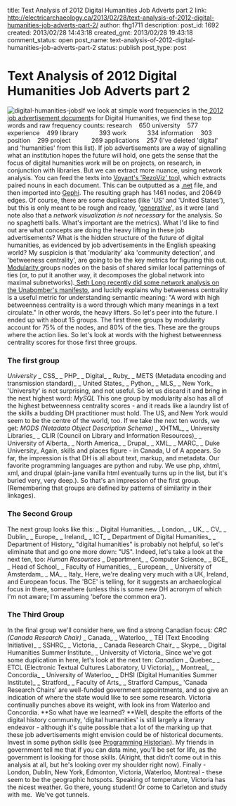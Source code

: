 title: Text Analysis of 2012 Digital Humanities Job Adverts part 2
link: http://electricarchaeology.ca/2013/02/28/text-analysis-of-2012-digital-humanities-job-adverts-part-2/
author: fhg1711
description: 
post_id: 1692
created: 2013/02/28 14:43:18
created_gmt: 2013/02/28 19:43:18
comment_status: open
post_name: text-analysis-of-2012-digital-humanities-job-adverts-part-2
status: publish
post_type: post

# Text Analysis of 2012 Digital Humanities Job Adverts part 2

![digital-humanities-jobs](http://electricarchaeologist.files.wordpress.com/2013/02/digital-humanities-jobs1.png?w=150)If we look at simple word frequencies in the[ 2012 job advertisement document](http://jobs.lofhm.org/)s for Digital Humanities, we find these top words and raw frequency counts: research    650 university    577 experience    499 library            393 work            334 information    303 position    299 project            269 applications    257 (I've deleted 'digital' and 'humanities' from this list). If job advertisements are a way of signalling what an institution hopes the future will hold, one gets the sense that the focus of digital humanities work will be on projects, on research, in conjunction with libraries. But we can extract more nuance, using network analysis. You can feed the texts into [Voyant's 'RezoViz' too](http://docs.voyant-tools.org/tools/rezoviz/)l, which extracts paired nouns in each document. This can be outputted as a [.net](https://gephi.org/users/supported-graph-formats/pajek-net-format/) file, and then imported into [Gephi](http://gephi.org). The resulting graph has 1461 nodes, and 20649 edges. Of course, there are some duplicates (like 'US' and 'United States'), but this is only meant to be rough and ready, '[generative](http://www.trevorowens.org/2012/11/discovery-and-justification-are-different-notes-on-sciencing-the-humanities/)', as it were (and note also that a _network visualization is not necessary_ for the analysis. So no spaghetti balls. What's important are the metrics). What I'd like to find out are what concepts are doing the heavy lifting in these job advertisements? What is the hidden structure of the future of digital humanities, as evidenced by job advertisements in the English speaking world? My suspicion is that 'modularity' aka 'community detection', and 'betweeness centrality', are going to be the key metrics for figuring this out. [Modularity ](http://wiki.gephi.org/index.php/Modularity)groups nodes on the basis of shared similar local patternings of ties (or, to put it another way, it decomposes the global network into maximal subnetworks).[ Seth Long recently did some network analysis on the Unabomber's manifesto](http://technaverbascripta.wordpress.com/2013/02/12/text-network-and-corpus-analysis-of-the-unabomber-manifesto/), and lucidly explains why betweeness centrality is a useful metric for understanding semantic meaning: "A word with high betweenness centrality is a word through which many meanings in a text circulate." In other words, the heavy lifters. So let's peer into the future. I ended up with about 15 groups. The first three groups by modularity account for 75% of the nodes, and 80% of the ties. These are the groups where the action lies. So let's look at words with the highest betweenness centrality scores for those first three groups. 

### The first group

_University_ _ CSS_ _ PHP_ _ Digital_ _ Ruby_ _ METS (Metadata encoding and transmission standard)_ _ United States_ _ Python_ _ MLS_ _ New York_ 'University' is not surprising, and not useful. So let us discard it and bring in the next highest word: _MySQL_ This one group by modularity also has all of the highest betweenness centrality scores - and it reads like a laundry list of the skills a budding DH practitioner must hold. The US, and New York would seem to be the centre of the world, too. If we take the next ten words, we get: _MODS (Netadata Object Description Schema)_ _ XHTML_ _ University Libraries_ _ CLIR (Council on Library and Information Resources)_ _ University of Alberta_ _ North America_ _ Drupal_ _ XML_ _ MARC_ _ Duke University_ Again, skills and places figure - in Canada, U of A appears. So far, the impression is that DH is all about text, markup, and metadata. Our favorite programming languages are python and ruby. We use php, xhtml, xml, and drupal (plain-jane vanilla html eventually turns up in the list, but it's buried very, very deep.). So that's an impression of the first group. (Remembering that groups are defined by patterns of similarity in their linkages). 

### The Second Group

The next group looks like this: _ Digital Humanities_ _ London_ _ UK_ _ CV_ _ Dublin_ _ Europe_ _ Ireland_ _ ICT_ _ Department of Digital Humanities_ _ Department of History_ "digital humanities" is probably not helpful, so let's eliminate that and go one more down: "US". Indeed, let's take a look at the next ten, too: _Human Resources_ _ Department_ _ Computer Science_ _ BCE_ _ Head of School_ _ Faculty of Humanities_ _ European_ _ University of Amsterdam_ _ MA_ _ Italy_ Here, we're dealing very much with a UK, Ireland, and European focus. The 'BCE' is telling, for it suggests an archaeological focus in there, somewhere (unless this is some new DH acronym of which I'm not aware; I'm assuming 'before the common era'). 

### The Third Group

In the final group we'll consider here, we find a strong Canadian focus: _CRC (Canada Research Chair)_ _ Canada_ _ Waterloo_ _ TEI (Text Encoding Initiative)_ _ SSHRC_ _ Victoria_ _ Canada Research Chair_ _ Skype_ _ Digital Humanities Summer Institute_ _ University of Victoria_ Since we've got some duplication in here, let's look at the next ten: _Canadian_ _ Quebec_ _ ETCL (Electronic Textual Cultures Laboratory, U Victoria)_ _ Montreal_ _ Concordia_ _ University of Waterloo_ _ DHSI (Digital Humanities Summer Institute)_ _ Stratford_ _ Faculty of Arts_ _ Stratford Campus_ 'Canada Research Chairs' are well-funded government appointments, and so give an indication of where the state would like to see some research. Victoria continually punches above its weight, with look ins from Waterloo and Concordia. **So what have we learned? **Well, despite the efforts of the digital history community, 'digital humanities' is still largely a literary endeavor - although it's quite possible that a lot of the marking up that these job advertisements might envision could be of historical documents. Invest in some python skills (see [Programming Historian](http://programminghistorian.org)). My friends in government tell me that if you can data mine, you'll be set for life, as the government is looking for those skills. (Alright, that didn't come out in this analysis at all, but he's looking over my shoulder right now). Finally - London, Dublin, New York, Edmonton, Victoria, Waterloo, Montreal - these seem to be the geographic hotspots. Speaking of temperature, Victoria has the nicest weather. Go there, young student! Or come to Carleton and study with me.  We've got tunnels.